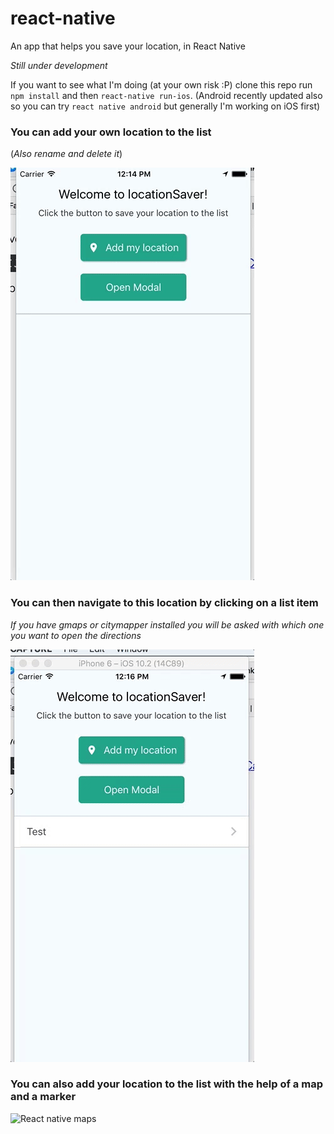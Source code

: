 # react-native
An app that helps you save your location, in React Native

_Still under development_

If you want to see what I'm doing (at your own risk :P) clone this repo run `npm install` and then `react-native run-ios`. (Android recently updated also so you can try `react native android` but generally I'm working on iOS first)

### You can add your own location to the list ###
(_Also rename and delete it_)

![Add you location to the list](./screenshots/locationSaver1.gif)

### You can then navigate to this location by clicking on a list item ###
_If you have gmaps or citymapper installed you will be asked with which one you want to open the directions_

![Navigate to the location](./screenshots/locationSaver2.gif)

### You can also add your location to the list with the help of a map and a marker ###

![React native maps](./screenshots/locationSaver3.gif)
